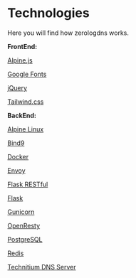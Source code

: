 # Technologies
Here you will find how zerologdns works.

**FrontEnd:**

[Alpine.js](https://alpinejs.dev/)

[Google Fonts](https://fonts.google.com/)

[jQuery](https://jquery.com/)

[Tailwind.css](https://tailwindcss.com/)

**BackEnd:**

[Alpine Linux](https://github.com/alpinelinux)

[Bind9](https://gitlab.isc.org/isc-projects/bind9)

[Docker](https://www.docker.com/)

[Envoy](https://github.com/envoyproxy)

[Flask RESTful](https://flask-restful.readthedocs.io/en/latest/)

[Flask](https://pypi.org/project/Flask/)

[Gunicorn](https://github.com/benoitc/gunicorn)

[OpenResty](https://github.com/openresty/)

[PostgreSQL](https://github.com/postgres)

[Redis](https://github.com/redis)

[Technitium DNS Server](https://github.com/TechnitiumSoftware)
